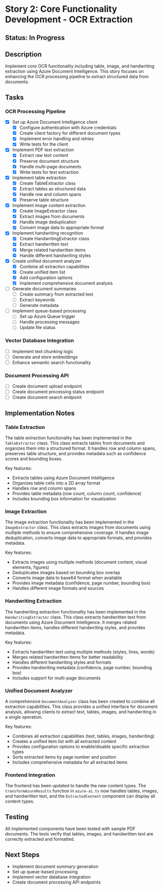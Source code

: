 # Story 2: Core Functionality Development - OCR Extraction

## Status: In Progress

## Description
Implement core OCR functionality including table, image, and handwriting extraction using Azure Document Intelligence. This story focuses on enhancing the OCR processing pipeline to extract structured data from documents.

## Tasks

### OCR Processing Pipeline
- [x] Set up Azure Document Intelligence client
  - [x] Configure authentication with Azure credentials
  - [x] Create client factory for different document types
  - [x] Implement error handling and retries
  - [x] Write tests for the client
- [x] Implement PDF text extraction
  - [x] Extract raw text content
  - [x] Preserve document structure
  - [x] Handle multi-page documents
  - [x] Write tests for text extraction
- [x] Implement table extraction
  - [x] Create TableExtractor class
  - [x] Extract tables as structured data
  - [x] Handle row and column spans
  - [x] Preserve table structure
- [x] Implement image content extraction
  - [x] Create ImageExtractor class
  - [x] Extract images from documents
  - [x] Handle image deduplication
  - [x] Convert image data to appropriate format
- [x] Implement handwriting recognition
  - [x] Create HandwritingExtractor class
  - [x] Extract handwritten text
  - [x] Merge related handwritten items
  - [x] Handle different handwriting styles
- [x] Create unified document analyzer
  - [x] Combine all extraction capabilities
  - [x] Create unified item list
  - [x] Add configuration options
  - [x] Implement comprehensive document analysis
- [ ] Generate document summaries
  - [ ] Create summary from extracted text
  - [ ] Extract keywords
  - [ ] Generate metadata
- [ ] Implement queue-based processing
  - [ ] Set up Azure Queue trigger
  - [ ] Handle processing messages
  - [ ] Update file status

### Vector Database Integration
- [ ] Implement text chunking logic
- [ ] Generate and store embeddings
- [ ] Enhance semantic search functionality

### Document Processing API
- [ ] Create document upload endpoint
- [ ] Create document processing status endpoint
- [ ] Create document search endpoint

## Implementation Notes

### Table Extraction
The table extraction functionality has been implemented in the `TableExtractor` class. This class extracts tables from documents and organizes them into a structured format. It handles row and column spans, preserves table structure, and provides metadata such as confidence scores and bounding boxes.

Key features:
- Extracts tables using Azure Document Intelligence
- Organizes table cells into a 2D array format
- Handles row and column spans
- Provides table metadata (row count, column count, confidence)
- Includes bounding box information for visualization

### Image Extraction
The image extraction functionality has been implemented in the `ImageExtractor` class. This class extracts images from documents using multiple methods to ensure comprehensive coverage. It handles image deduplication, converts image data to appropriate formats, and provides metadata.

Key features:
- Extracts images using multiple methods (document content, visual elements, figures)
- Deduplicates images based on bounding box overlap
- Converts image data to base64 format when available
- Provides image metadata (confidence, page number, bounding box)
- Handles different image formats and sources

### Handwriting Extraction
The handwriting extraction functionality has been implemented in the `HandwritingExtractor` class. This class extracts handwritten text from documents using Azure Document Intelligence. It merges related handwritten items, handles different handwriting styles, and provides metadata.

Key features:
- Extracts handwritten text using multiple methods (styles, lines, words)
- Merges related handwritten items for better readability
- Handles different handwriting styles and formats
- Provides handwriting metadata (confidence, page number, bounding box)
- Includes support for multi-page documents

### Unified Document Analyzer
A comprehensive `DocumentAnalyzer` class has been created to combine all extraction capabilities. This class provides a unified interface for document analysis, allowing clients to extract text, tables, images, and handwriting in a single operation.

Key features:
- Combines all extraction capabilities (text, tables, images, handwriting)
- Creates a unified item list with all extracted content
- Provides configuration options to enable/disable specific extraction types
- Sorts extracted items by page number and position
- Includes comprehensive metadata for all extracted items

### Frontend Integration
The frontend has been updated to handle the new content types. The `transformAzureResults` function in `azure-ai.ts` now handles tables, images, and handwritten text, and the `ExtractedContent` component can display all content types.

## Testing
All implemented components have been tested with sample PDF documents. The tests verify that tables, images, and handwritten text are correctly extracted and formatted.

## Next Steps
- Implement document summary generation
- Set up queue-based processing
- Implement vector database integration
- Create document processing API endpoints
